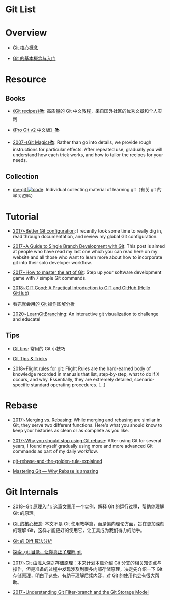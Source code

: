 # Git List

# Overview

- [Git 核心概念](https://zhuanlan.zhihu.com/p/22750675)

- [Git 的基本概念与入门](http://www.epubit.com.cn/article/829)

# Resource

## Books

- [《Git recipes》📚](https://github.com/geeeeeeeeek/git-recipes): 高质量的 Git 中文教程，来自国外社区的优秀文章和个人实践

- [《Pro Git v2 中文版》📚](https://git-scm.com/book/zh/v2)

- [2007-《Git Magic》📚](http://www-cs-students.stanford.edu/~blynn/gitmagic/index.html): Rather than go into details, we provide rough instructions for particular effects. After repeated use, gradually you will understand how each trick works, and how to tailor the recipes for your needs.

## Collection

- [my-git ![code](https://ng-tech.icu/assets/code.svg)](https://github.com/xirong/my-git): Individual collecting material of learning git（有关 git 的学习资料）

# Tutorial

- [2017~Better Git configuration](https://blog.scottnonnenberg.com/better-git-configuration/): I recently took some time to really dig in, read through documentation, and review my global Git configuration.

- [2017~A Guide to Single Branch Development with Git](https://parg.co/bBr): This post is aimed at people who have read my last one which you can read here on my website and all those who want to learn more about how to incorporate git into their solo developer workflow.

- [2017~How to master the art of Git](https://parg.co/bsu): Step up your software development game with 7 simple Git commands.

- [2018~GIT Good: A Practical Introduction to GIT and GitHub (Hello GitHub)](https://codeburst.io/git-good-part-a-e0d826286a2a)

- [看完就会用的 Git 操作图解分析](http://blog.yubangweb.com/kan-wan-jiu-hui-yong-de-gitcao-zuo-tu-jie-fen-xi/)

- [2020~LearnGitBranching](https://learngitbranching.js.org/): An interactive git visualization to challenge and educate!

## Tips

- [Git tips](https://github.com/git-tips/tips): 常用的 Git 小技巧

- [Git Tips & Tricks](https://wikileaks.org/ciav7p1/cms/page_1179773.html)

- [2018~Flight rules for git](https://github.com/k88hudson/git-flight-rules): Flight Rules are the hard-earned body of knowledge recorded in manuals that list, step-by-step, what to do if X occurs, and why. Essentially, they are extremely detailed, scenario-specific standard operating procedures. [...]

# Rebase

- [2017~Merging vs. Rebasing](https://dzone.com/articles/merging-vs-rebasing): While merging and rebasing are similar in Git, they serve two different functions. Here's what you should know to keep your histories as clean or as complete as you like.

- [2017~Why you should stop using Git rebase](https://parg.co/bBO): After using Git for several years, I found myself gradually using more and more advanced Git commands as part of my daily workflow.

- [git-rebase-and-the-golden-rule-explained](https://medium.freecodecamp.com/git-rebase-and-the-golden-rule-explained-70715eccc372#.8snfmpokv)

- [Mastering Git — Why Rebase is amazing](https://hackernoon.com/mastering-git-why-rebase-is-amazing-a954485b128a?source=reading_list---------90-1---------)

# Git Internals

- [2018~Git 原理入门](http://www.ruanyifeng.com/blog/2018/10/git-internals.html): 这篇文章用一个实例，解释 Git 的运行过程，帮助你理解 Git 的原理。

- [Git 的核心概念](https://lufficc.com/blog/the-core-conception-of-git): 本文不是 Git 使用教学篇，而是偏向理论方面，旨在更加深刻的理解 Git，这样才能更好的使用它，让工具成为我们得力的助手。

- [Git 的 Diff 算法分析](http://fabiensanglard.net/git_code_review/diff.php)

- [探索 .git 目录，让你真正了理解 git](http://blog.jobbole.com/98634/?f=tt)

- [2017~Git 由浅入深之存储原理](http://blog.codingplayboy.com/2017/03/23/git_internal/)：本来计划本篇介绍 Git 分支的相关知识点与操作，但是准备的过程中发现涉及到很多内部存储原理，决定先介绍一下 Git 存储原理，明白了这些，有助于理解后续内容，对 Git 的使用也会有很大帮助。

- [2017~Understanding Git Filter-branch and the Git Storage Model](http://6me.us/LDeJQS)
